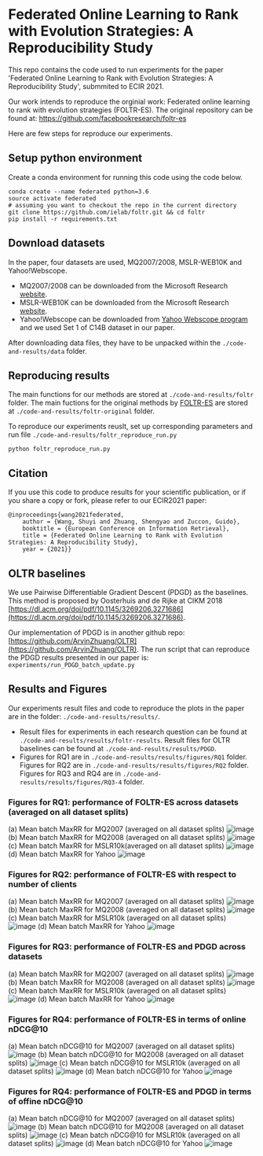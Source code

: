 # Federated Online Learning to Rank with Evolution Strategies: A Reproducibility Study

This repo contains the code used to run experiments for the paper 'Federated Online Learning to Rank with Evolution Strategies: A Reproducibility Study', submmited to ECIR 2021.

Our work intends to reproduce the orginial work: Federated online learning to rank with evolution strategies (FOLTR-ES). The original repository can be found at: https://github.com/facebookresearch/foltr-es

Here are few steps for reproduce our experiments.

## Setup python environment
Create a conda environment for running this code using the code below.

````
conda create --name federated python=3.6
source activate federated
# assuming you want to checkout the repo in the current directory
git clone https://github.com/ielab/foltr.git && cd foltr
pip install -r requirements.txt 
````

## Download datasets
In the paper, four datasets are used, MQ2007/2008, MSLR-WEB10K and Yahoo!Webscope.
- MQ2007/2008 can be downloaded from the Microsoft Research [website](https://www.microsoft.com/en-us/research/project/letor-learning-rank-information-retrieval/). 
- MSLR-WEB10K can be downloaded from the Microsoft Research [website](https://www.microsoft.com/en-us/research/project/mslr/).  
- Yahoo!Webscope can be downloaded from [Yahoo Webscope program](https://webscope.sandbox.yahoo.com/catalog.php?datatype=c) and we used Set 1 of C14B dataset in our paper.

After downloading data files, they have to be unpacked within the `./code-and-results/data` folder.

## Reproducing results
The main functions for our methods are stored at `./code-and-results/foltr` folder. The main fuctions for the original methods by [FOLTR-ES](https://github.com/facebookresearch/foltr-es) are stored at `./code-and-results/foltr-original` folder. 

To reproduce our experiments reuslt, set up corresponding parameters and run file `./code-and-results/foltr_reproduce_run.py`
```
python foltr_reproduce_run.py
```

## Citation
If you use this code to produce results for your scientific publication, or if you share a copy or fork, please refer to our ECIR2021 paper:
```
@inproceedings{wang2021federated,
	author = {Wang, Shuyi and Zhuang, Shengyao and Zuccon, Guido},
	booktitle = {European Conference on Information Retrieval},
	title = {Federated Online Learning to Rank with Evolution Strategies: A Reproducibility Study},
	year = {2021}}
```

## OLTR baselines
We use Pairwise Differentiable Gradient Descent (PDGD) as the baselines. This method is proposed by Oosterhuis and de Rijke at CIKM 2018 [https://dl.acm.org/doi/pdf/10.1145/3269206.3271686](https://dl.acm.org/doi/pdf/10.1145/3269206.3271686).

Our implementation of PDGD is in another github repo: [https://github.com/ArvinZhuang/OLTR](https://github.com/ArvinZhuang/OLTR).
The run script that can reproduce the PDGD results presented in our paper is: `experiments/run_PDGD_batch_update.py`

## Results and Figures
Our experiments result files and code to reproduce the plots in the paper are in the folder: `./code-and-results/results/`.  

- Result files for experiments in each research question can be found at `./code-and-results/results/foltr-results`. Result files for OLTR baselines can be found at `./code-and-results/results/PDGD`.
- Figures for RQ1 are in `./code-and-results/results/figures/RQ1` folder. Figures for RQ2 are in `./code-and-results/results/figures/RQ2` folder. Figures for RQ3 and RQ4 are in `./code-and-results/results/figures/RQ3-4` folder.

### Figures for RQ1: performance of FOLTR-ES across datasets (averaged on all dataset splits)
(a) Mean batch MaxRR for MQ2007 (averaged on all dataset splits)
![image](https://github.com/ielab/foltr/blob/master/code-and-results/results/figures/RQ1/mq2007_foltr_c2000_ps.png)
(b) Mean batch MaxRR for MQ2008 (averaged on all dataset splits)
![image](https://github.com/ielab/foltr/blob/master/code-and-results/results/figures/RQ1/mq2008_foltr_c2000_ps.png)
(c) Mean batch MaxRR for MSLR10k(averaged on all dataset splits)
![image](https://github.com/ielab/foltr/blob/master/code-and-results/results/figures/RQ1/mslr10k_foltr_c2000_ps.png)
(d) Mean batch MaxRR for Yahoo
![image](https://github.com/ielab/foltr/blob/master/code-and-results/results/figures/RQ1/yahoo_foltr_c2000_ps.png)

### Figures for RQ2: performance of FOLTR-ES with respect to number of clients
(a) Mean batch MaxRR for MQ2007 (averaged on all dataset splits)
![image](https://github.com/ielab/foltr/blob/master/code-and-results/results/figures/RQ2/mq2007_foltr_client_both_p0.9.png)
(b) Mean batch MaxRR for MQ2008 (averaged on all dataset splits)
![image](https://github.com/ielab/foltr/blob/master/code-and-results/results/figures/RQ2/mq2008_foltr_client_both_p0.9.png)
(c) Mean batch MaxRR for MSLR10k (averaged on all dataset splits)
![image](https://github.com/ielab/foltr/blob/master/code-and-results/results/figures/RQ2/mslr10k_foltr_client_both_p0.9.png)
(d) Mean batch MaxRR for Yahoo
![image](https://github.com/ielab/foltr/blob/master/code-and-results/results/figures/RQ2/yahoo_foltr_client_both_p0.9.png)

### Figures for RQ3: performance of FOLTR-ES and PDGD across datasets
(a) Mean batch MaxRR for MQ2007 (averaged on all dataset splits)
![image](https://github.com/ielab/foltr/blob/master/code-and-results/results/figures/RQ3-4/mq2007_foltr_PDGD_mrr_c2000_p1.0.png)
(b) Mean batch MaxRR for MQ2008 (averaged on all dataset splits)
![image](https://github.com/ielab/foltr/blob/master/code-and-results/results/figures/RQ3-4/mq2008_foltr_PDGD_mrr_c2000_p1.0.png)
(c) Mean batch MaxRR for MSLR10k (averaged on all dataset splits)
![image](https://github.com/ielab/foltr/blob/master/code-and-results/results/figures/RQ3-4/mslr10k_foltr_PDGD_mrr_c2000_p1.0.png)
(d) Mean batch MaxRR for Yahoo
![image](https://github.com/ielab/foltr/blob/master/code-and-results/results/figures/RQ3-4/yahoo_foltr_PDGD_mrr_c2000_p1.0.png)

### Figures for RQ4: performance of FOLTR-ES in terms of online nDCG@10
(a) Mean batch nDCG@10 for MQ2007 (averaged on all dataset splits)
![image](https://github.com/ielab/foltr/blob/master/code-and-results/results/figures/RQ3-4/mq2007_foltr_DCG_both_c2000_ps.png)
(b) Mean batch nDCG@10 for MQ2008 (averaged on all dataset splits)
![image](https://github.com/ielab/foltr/blob/master/code-and-results/results/figures/RQ3-4/mq2008_foltr_DCG_both_c2000_ps.png)
(c) Mean batch nDCG@10 for MSLR10k (averaged on all dataset splits)
![image](https://github.com/ielab/foltr/blob/master/code-and-results/results/figures/RQ3-4/mslr10k_foltr_DCG_both_c2000_ps.png)
(d) Mean batch nDCG@10 for Yahoo
![image](https://github.com/ielab/foltr/blob/master/code-and-results/results/figures/RQ3-4/yahoo_foltr_DCG_both_c2000_ps.png)

### Figures for RQ4: performance of FOLTR-ES and PDGD in terms of offine nDCG@10
(a) Mean batch nDCG@10 for MQ2007 (averaged on all dataset splits)
![image](https://github.com/ielab/foltr/blob/master/code-and-results/results/figures/RQ3-4/mq2007_foltr_PDGD_offline_ndcg_c2000_p1.0.png)
(b) Mean batch nDCG@10 for MQ2008 (averaged on all dataset splits)
![image](https://github.com/ielab/foltr/blob/master/code-and-results/results/figures/RQ3-4/mq2008_foltr_PDGD_offline_ndcg_c2000_p1.0.png)
(c) Mean batch nDCG@10 for MSLR10k (averaged on all dataset splits)
![image](https://github.com/ielab/foltr/blob/master/code-and-results/results/figures/RQ3-4/mslr10k_foltr_PDGD_offline_ndcg_c2000_p1.0.png)
(d) Mean batch nDCG@10 for Yahoo
![image](https://github.com/ielab/foltr/blob/master/code-and-results/results/figures/RQ3-4/yahoo_foltr_PDGD_offline_ndcg_c2000_p1.0.png)
